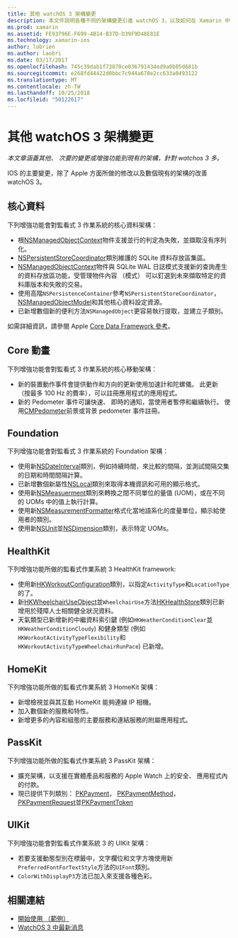 ```yaml
---
title: 其他 watchOS 3 架構變更
description: 本文件說明各種不同的架構變更引進 watchOS 3，以及如何在 Xamarin 中使用它們。 討論核心資料、 Core 影片、 Foundation、 HealthKit、 HomeKit、 PassKit 和 UIKit。
ms.prod: xamarin
ms.assetid: FE93796E-F699-4B14-B37D-D39F9D48E81E
ms.technology: xamarin-ios
author: lobrien
ms.author: laobri
ms.date: 03/17/2017
ms.openlocfilehash: 745c39dab1f73870ce036791434ed9a0b05d681b
ms.sourcegitcommit: e268fd44422d0bbc7c944a678e2cc633a0493122
ms.translationtype: MT
ms.contentlocale: zh-TW
ms.lasthandoff: 10/25/2018
ms.locfileid: "50122617"
---
```

# <a name="additional-watchos-3-frameworks-changes"></a>其他 watchOS 3 架構變更

_本文章涵蓋其他、 次要的變更或增強功能到現有的架構，針對 watchos 3 多。_

IOS 的主要變更，除了 Apple 方面所做的修改以及數個現有的架構的改善 watchOS 3。


## <a name="core-data"></a>核心資料

下列增強功能會對監看式 3 作業系統的核心資料架構：

- 根[NSManagedObjectContext](https://developer.apple.com/reference/coredata/nsmanagedobjectcontext)物件支援並行的判定為失敗，並擷取沒有序列化。
- [NSPersistentStoreCoordinator](https://developer.apple.com/reference/coredata/nspersistentstorecoordinator)類別維護的 SQLite 資料存放區集區。
- [NSManagedObjectContext](https://developer.apple.com/reference/coredata/nsmanagedobjectcontext)物件與 SQLite WAL 日誌模式支援新的查詢產生的資料存放區功能，受管理物件內容 （模式） 可以釘選到未來擷取特定的資料庫版本和失敗的交易。
- 使用高階`NSPersistenceContainer`參考`NSPersistentStoreCoordinator`， [NSManagedObjectModel](https://developer.apple.com/reference/coredata/nsmanagedobjectmodel)和其他核心資料設定資源。
- 已新增數個新的便利方法`NSManagedObject`更容易執行提取，並建立子類別。

如需詳細資訊，請參閱 Apple [Core Data Framework 參考](https://developer.apple.com/reference/coredata)。


## <a name="core-motion"></a>Core 動畫

下列增強功能會對監看式 3 作業系統的核心移動架構：

- 新的裝置動作事件會提供動作和方向的更新使用加速計和陀螺儀。 此更新 （按最多 100 Hz 的費率），可以註冊應用程式的應用程式。
- 新的 Pedometer 事件可讓快速、 即時的通知，當使用者暫停和繼續執行。 使用[CMPedometer](https://developer.apple.com/reference/coremotion/cmpedometer)前景或背景 pedometer 事件註冊。


## <a name="foundation"></a>Foundation

下列增強功能會對監看式 3 作業系統的 Foundation 架構：

- 使用新[NSDateInterval](https://developer.apple.com/reference/foundation/nsdateinterval)類別，例如持續時間，來比較的間隔，並測試間隔交集的日期和時間間隔計算。
- 已新增數個新屬性[NSLocal](https://developer.apple.com/reference/foundation/nslocale)類別來取得本機資訊和可用的顯示格式。
- 使用新[NSMeasuerment](https://developer.apple.com/reference/foundation/nsmeasurement)類別來轉換之間不同單位的量值 (UOM)，或在不同的 UOMs 中的值上執行計算。
- 使用新[NSMeasurementFormatter](https://developer.apple.com/reference/foundation/nsmeasurementformatter)格式化當地語系化的度量單位，顯示給使用者的類別。
- 使用新[NSUnit](https://developer.apple.com/reference/foundation/nsunit)並[NSDimension](https://developer.apple.com/reference/foundation/nsdimension)類別，表示特定 UOMs。


## <a name="healthkit"></a>HealthKit

下列增強功能所做的監看式作業系統 3 HealthKit framework:

- 使用新[HKWorkoutConfiguration](https://developer.apple.com/reference/healthkit/hkworkoutconfiguration)類別，以指定`ActivityType`和`LocationType`的了。
- 新[HKWheelchairUseObject](https://developer.apple.com/reference/healthkit/hkwheelchairuseobject)並`WheelchairUse`方法[HKHealthStore](https://developer.apple.com/reference/healthkit/hkhealthstore)類別已新增用於殘障人士相關健全狀況資料。
- 天氣類型已新增新的中繼資料索引鍵 (例如`HKWeatherConditionClear`並`HKWeatherConditionCloudy`) 和健身類型 (例如`HKWorkoutActivityTypeFlexibility`和`HKWorkoutActivityTypeWheelchairRunPace`) 已新增。


## <a name="homekit"></a>HomeKit

下列增強功能所做的監看式作業系統 3 HomeKit 架構：

- 新增檢視並與其互動 HomeKit 能夠連線 IP 相機。
- 加入數個新的服務和特性。
- 新增更多的內容和組態的主要服務和連結服務的附屬應用程式。


## <a name="passkit"></a>PassKit

下列增強功能所做的監看式作業系統 3 PassKit 架構：

- 擴充架構，以支援在實體產品和服務的 Apple Watch 上的安全、 應用程式內的付款。
- 現已提供下列類別： [PKPayment](https://developer.apple.com/reference/passkit/pkpayment)， [PKPaymentMethod](https://developer.apple.com/reference/passkit/pkpaymentmethod)， [PKPaymentRequest](https://developer.apple.com/reference/passkit/pkpaymentrequest)並[PKPaymentToken](https://developer.apple.com/reference/passkit/pkpaymenttoken)


## <a name="uikit"></a>UIKit

下列增強功能會對監看式作業系統 3 的 UIKit 架構：

- 若要支援動態型別在標籤中，文字欄位和文字方塊使用新`PreferredFontForTextStyle`方法的`UIFont`類別。
- `ColorWithDisplayP3`方法已加入來支援各種色彩。


## <a name="related-links"></a>相關連結

- [開始使用 （範例）](https://developer.xamarin.com/samples/monotouch/WatchKit/)
- [WatchOS 3 中最新消息](https://developer.apple.com/library/prerelease/content/releasenotes/General/WhatsNewInwatchOS/Articles/watchOS3.html#//apple_ref/doc/uid/TP40017085-SW1)
